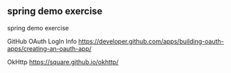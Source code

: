 ## spring demo exercise

spring demo exercise

GitHub OAuth LogIn Info
https://developer.github.com/apps/building-oauth-apps/creating-an-oauth-app/

OkHttp
https://square.github.io/okhttp/